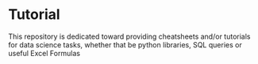 # Tutorial

This repository is dedicated toward providing cheatsheets and/or tutorials for data science tasks, whether that be python libraries, SQL queries or useful Excel Formulas
